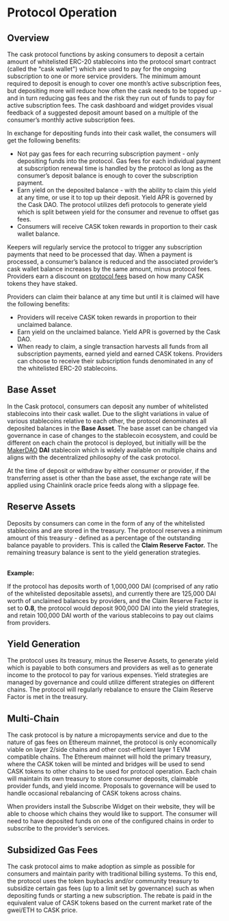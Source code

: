 # Protocol Operation

## Overview <a href="#_9l9jxyd2nwsq" id="_9l9jxyd2nwsq"></a>

The cask protocol functions by asking consumers to deposit a certain amount of whitelisted ERC-20 stablecoins into the protocol smart contract (called the “cask wallet") which are used to pay for the ongoing subscription to one or more service providers. The minimum amount required to deposit is enough to cover one month’s active subscription fees, but depositing more will reduce how often the cask needs to be topped up - and in turn reducing gas fees and the risk they run out of funds to pay for active subscription fees. The cask dashboard and widget provides visual feedback of a suggested deposit amount based on a multiple of the consumer’s monthly active subscription fees.

In exchange for depositing funds into their cask wallet, the consumers will get the following benefits:

* Not pay gas fees for each recurring subscription payment - only depositing funds into the protocol. Gas fees for each individual payment at subscription renewal time is handled by the protocol as long as the consumer’s deposit balance is enough to cover the subscription payment.
* Earn yield on the deposited balance - with the ability to claim this yield at any time, or use it to top up their deposit. Yield APR is governed by the Cask DAO. The protocol utilizes defi protocols to generate yield which is split between yield for the consumer and revenue to offset gas fees.
* Consumers will receive CASK token rewards in proportion to their cask wallet balance.

Keepers will regularly service the protocol to trigger any subscription payments that need to be processed that day. When a payment is processed, a consumer’s balance is reduced and the associated provider’s cask wallet balance increases by the same amount, minus protocol fees. Providers earn a discount on [protocol fees](protocol-fees.md) based on how many CASK tokens they have staked.

Providers can claim their balance at any time but until it is claimed will have the following benefits:

* Providers will receive CASK token rewards in proportion to their unclaimed balance.
* Earn yield on the unclaimed balance. Yield APR is governed by the Cask DAO.
* When ready to claim, a single transaction harvests all funds from all  subscription payments, earned yield and earned CASK tokens. Providers can choose to receive their subscription funds denominated in any of the whitelisted ERC-20 stablecoins.

## Base Asset <a href="#_c8yfjtvt6kev" id="_c8yfjtvt6kev"></a>

In the Cask protocol, consumers can deposit any number of whitelisted stablecoins into their cask wallet. Due to the slight variations in value of various stablecoins relative to each other, the protocol denominates all deposited balances in the **Base Asset**. The base asset can be changed via governance in case of changes to the stablecoin ecosystem, and could be different on each chain the protocol is deployed, but initially will be the [MakerDAO](https://makerdao.com) **DAI** stablecoin which is widely available on multiple chains and aligns with the decentralized philosophy of the cask protocol.

At the time of deposit or withdraw by either consumer or provider, if the transferring asset is other than the base asset, the exchange rate will be applied using Chainlink oracle price feeds along with a slippage fee.

## Reserve Assets <a href="#_3qvglqz02xr7" id="_3qvglqz02xr7"></a>

Deposits by consumers can come in the form of any of the whitelisted stablecoins and are stored in the treasury. The protocol reserves a minimum amount of this treasury - defined as a percentage of the outstanding balance payable to providers. This is called the **Claim Reserve Factor.** The remaining treasury balance is sent to the yield generation strategies.

\
**Example:**

If the protocol has deposits worth of 1,000,000 DAI (comprised of any ratio of the whitelisted depositable assets), and currently there are 125,000 DAI worth of unclaimed balances by providers, and the Claim Reserve Factor is set to **0.8**, the protocol would deposit 900,000 DAI into the yield strategies, and retain 100,000 DAI worth of the various stablecoins to pay out claims from providers.

## Yield Generation <a href="#_n9h8f6mj0k3y" id="_n9h8f6mj0k3y"></a>

The protocol uses its treasury, minus the Reserve Assets, to generate yield which is payable to both consumers and providers as well as to generate income to the protocol to pay for various expenses. Yield strategies are managed by governance and could utilize different strategies on different chains. The protocol will regularly rebalance to ensure the Claim Reserve Factor is met in the treasury.

## Multi-Chain <a href="#_bjrvhsnpsomn" id="_bjrvhsnpsomn"></a>

The cask protocol is by nature a micropayments service and due to the nature of gas fees on Ethereum mainnet, the protocol is only economically viable on layer 2/side chains and other cost-efficient layer 1 EVM compatible chains. The Ethereum mainnet will hold the primary treasury, where the CASK token will be minted and bridges will be used to send CASK tokens to other chains to be used for protocol operation. Each chain will maintain its own treasury to store consumer deposits, claimable provider funds, and yield income. Proposals to governance will be used to handle occasional rebalancing of CASK tokens across chains.

When providers install the Subscribe Widget on their website, they will be able to choose which chains they would like to support. The consumer will need to have deposited funds on one of the configured chains in order to subscribe to the provider’s services.

## Subsidized Gas Fees

The cask protocol aims to make adoption as simple as possible for consumers and maintain parity with traditional billing systems. To this end, the protocol uses the token buybacks and/or community treasury to subsidize certain gas fees (up to a limit set by governance) such as when depositing funds or starting a new subscription. The rebate is paid in the equivalent value of CASK tokens based on the current market rate of the gwei/ETH to CASK price.
